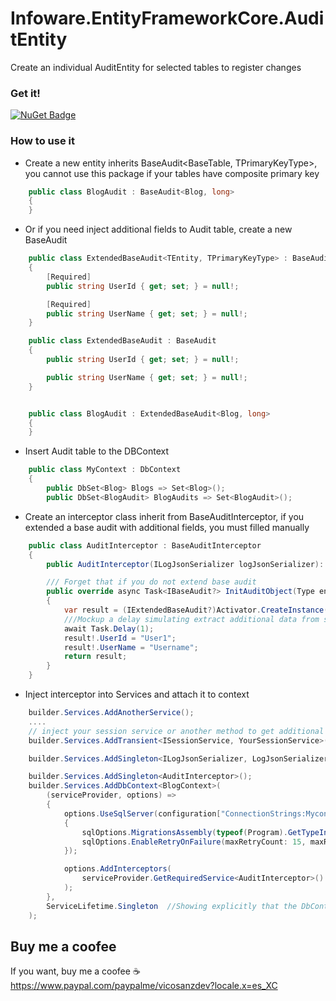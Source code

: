 # Infoware.EntityFrameworkCore.AuditEntity
 Create an individual AuditEntity for selected tables to register changes

### Get it!
[![NuGet Badge](https://buildstats.info/nuget/Infoware.EntityFrameworkCore.AuditEntity)](https://www.nuget.org/packages/Infoware.EntityFrameworkCore.AuditEntity/)

### How to use it
- Create a new entity inherits BaseAudit<BaseTable, TPrimaryKeyType>, you cannot use this package if your tables have composite primary key

```csharp
	public class BlogAudit : BaseAudit<Blog, long>
    {
    }

```

- Or if you need inject additional fields to Audit table, create a new BaseAudit

```csharp
    public class ExtendedBaseAudit<TEntity, TPrimaryKeyType> : BaseAudit<TEntity, TPrimaryKeyType> where TEntity : IAuditable
    {
        [Required]
        public string UserId { get; set; } = null!;

        [Required]
        public string UserName { get; set; } = null!;
    }

    public class ExtendedBaseAudit : BaseAudit
    {
        public string UserId { get; set; } = null!;

        public string UserName { get; set; } = null!;
    }


	public class BlogAudit : ExtendedBaseAudit<Blog, long>
    {
    }

```

- Insert Audit table to the DBContext
```csharp
    public class MyContext : DbContext
    {
        public DbSet<Blog> Blogs => Set<Blog>();
        public DbSet<BlogAudit> BlogAudits => Set<BlogAudit>();

```

- Create an interceptor class inherit from BaseAuditInterceptor, if you extended a base audit with additional fields, you must filled manually

```csharp
    public class AuditInterceptor : BaseAuditInterceptor
    {
        public AuditInterceptor(ILogJsonSerializer logJsonSerializer): base(logJsonSerializer) { }

        /// Forget that if you do not extend base audit
        public override async Task<IBaseAudit?> InitAuditObject(Type entityAuditType)
        {
            var result = (IExtendedBaseAudit?)Activator.CreateInstance(entityAuditType);
            ///Mockup a delay simulating extract additional data from service
            await Task.Delay(1);
            result!.UserId = "User1";
            result!.UserName = "Username";
            return result;
        }
    }
```

- Inject interceptor into Services and attach it to context

```csharp
    builder.Services.AddAnotherService();
    ....
    // inject your session service or another method to get additional information for audit tables
    builder.Services.AddTransient<ISessionService, YourSessionService>();

    builder.Services.AddSingleton<ILogJsonSerializer, LogJsonSerializer>();

    builder.Services.AddSingleton<AuditInterceptor>();
    builder.Services.AddDbContext<BlogContext>(
        (serviceProvider, options) => 
        {
            options.UseSqlServer(configuration["ConnectionStrings:MyconnectionString"], sqlOptions =>
            {
                sqlOptions.MigrationsAssembly(typeof(Program).GetTypeInfo().Assembly.GetName().Name);
                sqlOptions.EnableRetryOnFailure(maxRetryCount: 15, maxRetryDelay: TimeSpan.FromSeconds(30), null);
            });

            options.AddInterceptors(
                serviceProvider.GetRequiredService<AuditInterceptor>()
            );
        },
        ServiceLifetime.Singleton  //Showing explicitly that the DbContext is shared across the HTTP request scope (graph of objects started in the HTTP request)
    );
```

## Buy me a coofee
If you want, buy me a coofee :coffee: https://www.paypal.com/paypalme/vicosanzdev?locale.x=es_XC

